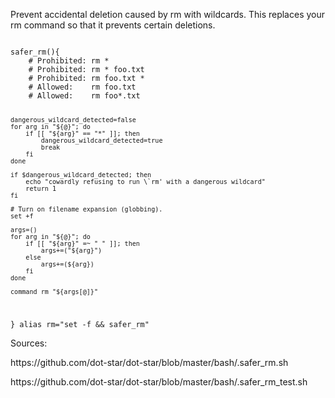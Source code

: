 <p>Prevent accidental deletion caused by rm with wildcards. This replaces your rm command so that it prevents certain deletions.</p>

<code name="bash">
safer_rm(){
    # Prohibited: rm *
    # Prohibited: rm * foo.txt
    # Prohibited: rm foo.txt *
    # Allowed:    rm foo.txt
    # Allowed:    rm foo*.txt

    dangerous_wildcard_detected=false
    for arg in "${@}"; do
        if [[ "${arg}" == "*" ]]; then
            dangerous_wildcard_detected=true
            break
        fi
    done

    if $dangerous_wildcard_detected; then
        echo "cowardly refusing to run \`rm' with a dangerous wildcard"
        return 1
    fi

    # Turn on filename expansion (globbing).
    set +f

    args=()
    for arg in "${@}"; do
        if [[ "${arg}" =~ " " ]]; then
            args+=("${arg}")
        else
            args+=(${arg})
        fi
    done

    command rm "${args[@]}"
}
alias rm="set -f && safer_rm"
</code>

Sources:
<p>https://github.com/dot-star/dot-star/blob/master/bash/.safer_rm.sh</p>
<p>https://github.com/dot-star/dot-star/blob/master/bash/.safer_rm_test.sh</p>